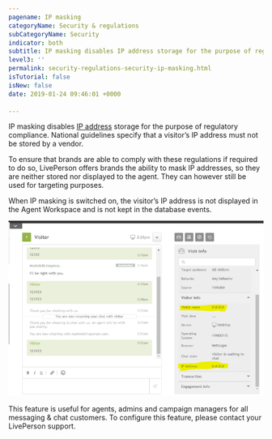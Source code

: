```yaml
---
pagename: IP masking
categoryName: Security & regulations
subCategoryName: Security
indicator: both
subtitle: IP masking disables IP address storage for the purpose of regulatory compliance.
level3: ''
permalink: security-regulations-security-ip-masking.html
isTutorial: false
isNew: false
date: 2019-01-24 09:46:01 +0000

---
```

IP masking disables [IP address]( security-regulations-security-ip-address-blocking.html) storage for the purpose of regulatory compliance. National guidelines specify that a visitor’s IP address must not be stored by a vendor.

To ensure that brands are able to comply with these regulations if required to do so, LivePerson offers brands the ability to mask IP addresses, so they are neither stored nor displayed to the agent. They can however still be used for targeting purposes.

When IP masking is switched on, the visitor’s IP address is not displayed in the Agent Workspace and is not kept in the database events.

![](/img/Security_IP_masking1.png)

This feature is useful for agents, admins and campaign managers for all messaging & chat customers. To configure this feature, please contact your LivePerson support.
